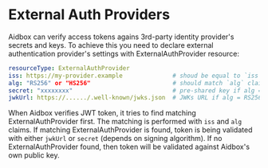 # External Auth Providers

Aidbox can verify access tokens agains 3rd-party identity provider's secrets and keys. To achieve this you need to declare external authentication provider's settings with ExternalAuthProvider resource:

```yaml
resourceType: ExternalAuthProvider
iss: https://my-provider.example              # shoud be equal to `iss` claim of the JWT
alg: "RS256" or "HS256"                       # should match `alg` claim of the JWT
secret: "xxxxxxxx"                            # pre-shared key if alg = HS256
jwkUrl: https://....../.well-known/jwks.json  # JWKs URL if alg = RS256
```

When Aidbox verifies JWT token, it tries to find matching ExternalAuthProvider first. The matching is performed with `iss` and `alg` claims. If matching ExternalAuthProvider is found, token is being validated with either `jwkUrl` or `secret` \(depends on signing algorithm\). If no ExternalAuthProvider found, then token will be validated against Aidbox's own public key.

